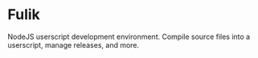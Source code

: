# Fulik
NodeJS userscript development environment. Compile source files into a userscript, manage releases, and more.
